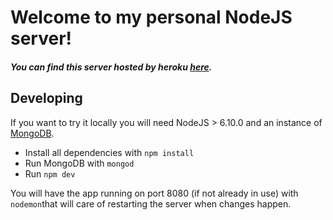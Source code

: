 # Welcome to my personal NodeJS server!
##### You can find this server hosted by heroku [here](https://silibcloud.herokuapp.com/).

## Developing
If you want to try it locally you will need NodeJS > 6.10.0 and an instance of [MongoDB](https://docs.mongodb.com/manual/administration/install-community/).

* Install all dependencies with `npm install`
* Run MongoDB with `mongod`
* Run `npm dev`

You will have the app running on port 8080 (if not already in use) with `nodemon`that will care of restarting the server when changes happen.
